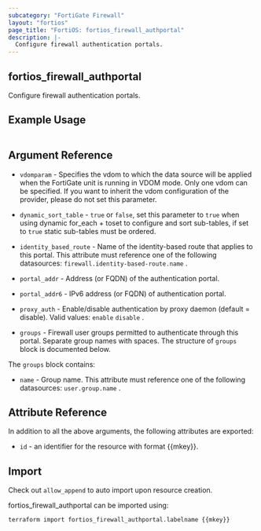 ```yaml
---
subcategory: "FortiGate Firewall"
layout: "fortios"
page_title: "FortiOS: fortios_firewall_authportal"
description: |-
  Configure firewall authentication portals.
---
```


## fortios_firewall_authportal
Configure firewall authentication portals.

## Example Usage

```hcl

```

## Argument Reference
* `vdomparam` - Specifies the vdom to which the data source will be applied when the FortiGate unit is running in VDOM mode. Only one vdom can be specified. If you want to inherit the vdom configuration of the provider, please do not set this parameter.
* `dynamic_sort_table` - `true` or `false`, set this parameter to `true` when using dynamic for_each + toset to configure and sort sub-tables, if set to `true` static sub-tables must be ordered.

* `identity_based_route` - Name of the identity-based route that applies to this portal. This attribute must reference one of the following datasources: `firewall.identity-based-route.name` .
* `portal_addr` - Address (or FQDN) of the authentication portal.
* `portal_addr6` - IPv6 address (or FQDN) of authentication portal.
* `proxy_auth` - Enable/disable authentication by proxy daemon (default = disable). Valid values: `enable` `disable` .
* `groups` - Firewall user groups permitted to authenticate through this portal. Separate group names with spaces. The structure of `groups` block is documented below.

The `groups` block contains:

* `name` - Group name. This attribute must reference one of the following datasources: `user.group.name` .

## Attribute Reference

In addition to all the above arguments, the following attributes are exported:
* `id` - an identifier for the resource with format {{mkey}}.

## Import

Check out `allow_append` to auto import upon resource creation.

fortios_firewall_authportal can be imported using:
```sh
terraform import fortios_firewall_authportal.labelname {{mkey}}
```

